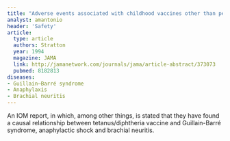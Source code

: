 ```yaml
---
title: "Adverse events associated with childhood vaccines other than pertussis and rubella"
analyst: amantonio
header: 'Safety'
article:
  type: article
  authors: Stratton
  year: 1994
  magazine: JAMA
  link: http://jamanetwork.com/journals/jama/article-abstract/373073
  pubmed: 8182813
diseases:
- Guillain–Barré syndrome
- Anaphylaxis
- Brachial neuritis
---
```


An IOM report, in which, among other things, is stated that they have found a causal relationship between tetanus/diphtheria vaccine and Guillain-Barré syndrome, anaphylactic shock and brachial neuritis.
